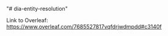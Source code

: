 "# dia-entity-resolution" 

Link to Overleaf: https://www.overleaf.com/7685527817vqfdrjwdmpdd#c3140f
